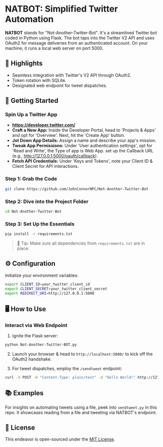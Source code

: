 # NATBOT: Simplified Twitter Automation

**NATBOT** stands for "Not-Another-Twitter-Bot". It's a streamlined Twitter bot coded in Python using Flask. The bot taps into the Twitter V2 API and uses OAuth2 for message deliveries from an authenticated account. On your machine, it runs a local web server on port 5000.

## 🌟 Highlights

- Seamless integration with Twitter's V2 API through OAuth2.
- Token rotation with SQLite.
- Designated web endpoint for tweet dispatches.

## 🚀 Getting Started

### Spin Up a Twitter App
- **https://developer.twitter.com/**
- **Craft a New App:** Inside the Developer Portal, head to 'Projects & Apps' and opt for 'Overview'. Next, hit the 'Create App' button.
- **Jot Down App Details:** Assign a name and describe your app's mission.
- **Tweak App Permissions:** Under 'User authentication settings', opt for 'Read and Write', the Type of app is Web App. set up the Callback URL (e.g., http://127.0.0.1:5000/oauth/callback).
- **Fetch API Credentials:** Under 'Keys and Tokens', note your Client ID & Client Secret for API interactions.

### Step 1: Grab the Code
```bash
git clone https://github.com/JohnConnorNPC/Not-Another-Twitter-Bot
```

### Step 2: Dive into the Project Folder
```bash
cd Not-Another-Twitter-Bot
```

### Step 3: Set Up the Essentials
```bash
pip install -r requirements.txt
```
> 📝 Tip: Make sure all dependencies from `requirements.txt` are in place.

## ⚙️ Configuration

Initialize your environment variables:
```bash
export CLIENT_ID=your_twitter_client_id
export CLIENT_SECRET=your_twitter_client_secret
export REDIRECT_URI=http://127.0.0.1:5000
```

## 🖥️ How to Use

### Interact via Web Endpoint

1. Ignite the Flask server:
```bash
python Not-Another-Twitter-BOT.py
```

2. Launch your browser & head to `http://localhost:5000/` to kick off the OAuth2 handshake.

3. For tweet dispatches, employ the `/sendtweet` endpoint:
```bash
curl -X POST -H "Content-Type: plain/text" -d "Hello World!" http://127.0.0.1:5000/sendtweet
```


## 📚 Examples

For insights on automating tweets using a file, peek into `sendtweet.py` in this repo. It showcases reading from a file and tweeting via NATBOT's endpoint.

## 📜 License

This endeavor is open-sourced under the [MIT License](LICENSE).
